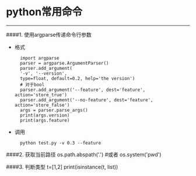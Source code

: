 # python常用命令
----
####1. 使用argparse传递命令行参数
- 格式

		import argparse
		parser = argparse.ArgumentParser()
		parser.add_argument(
		'-v', '--version',
		type=float, default=0.2, help='the version')
		# 对于bool
		parser.add_argument('--feature', dest='feature', action='store_true')
     	parser.add_argument('--no-feature', dest='feature', action='store_false')
		args = parser.parse_args()
		print(args.version)
		print(args.feature)
- 调用

		python test.py -v 0.3 --feature
####2. 获取当前路径 
	os.path.abspath('.')
	#或者
	os.system('pwd')

####3. 判断类型
	t=[1,2]
	print(isinstance(t, list))
